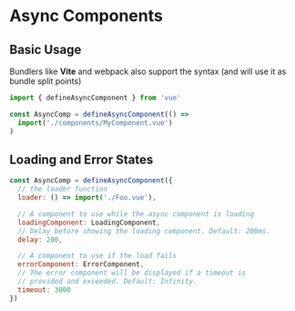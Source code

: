 # Async Components

## Basic Usage

Bundlers like **Vite** and webpack also support the syntax (and will use it as bundle split points)

```js
import { defineAsyncComponent } from 'vue'

const AsyncComp = defineAsyncComponent(() =>
  import('./components/MyComponent.vue')
)
```

## Loading and Error States

```js
const AsyncComp = defineAsyncComponent({
  // the loader function
  loader: () => import('./Foo.vue'),

  // A component to use while the async component is loading
  loadingComponent: LoadingComponent,
  // Delay before showing the loading component. Default: 200ms.
  delay: 200,

  // A component to use if the load fails
  errorComponent: ErrorComponent,
  // The error component will be displayed if a timeout is
  // provided and exceeded. Default: Infinity.
  timeout: 3000
})
```
